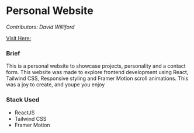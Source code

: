 # Personal Website 
*Contributors: David Williford*

[Visit Here: ](https://davidwilliford.dev)

### Brief
This is a personal website to showcase projects, personality and a contact form. This website was made to explore frontend development using React, Tailwind CSS, Responsive styling and Framer Motion scroll animations. This was a joy to create, and youpe you enjoy

### Stack Used
* ReactJS
* Tailwind CSS
* Framer Motion

